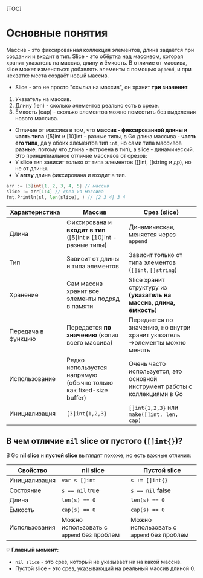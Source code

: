 [TOC]

# Основные понятия
Массив - это фиксированная коллекция элементов, длина задаётся при создании и входит в тип. Slice - это обёртка над массивом, которая хранит указатель на массив, длину и ёмкость. В отличие от массива, slice может изменяться: добавлять элементы с помощью `append`, и при нехватке места создаёт новый массив.
* Slice - это не просто "ссылка на массив", он хранит **три значения**:
1. Указатель на массив.
2. Длину (len) - сколько элементов реально есть в срезе.
3. Ёмкость (cap) - сколько элементов можно поместить без выделения нового массива.
* Отличие от массива в том, что **массив - фиксированной длины и часть типа** ([5]int и [10]int - разные типы, в Go длина массива - **часть его типа**, да у обоих элементов тип `int`, но сами типа массивов **разные**, потому что длина - встроена в тип), а slice - динамический. 
Это принципиальное отличие массивов от срезов:
* У **slice** тип зависит только от типа элементов ([]int, []string и др), но не от длины.
* У **array** длина фиксирована и входит в тип.
```go
arr := [3]int{1, 2, 3, 4, 5} // массив
slice := arr[1:4] // срез из массива
fmt.Println(sl, len(slice), ) // [2 3 4] 3 4
```

| Характеристика     | Массив                                                       | Срез (slice)                                                 |
| ------------------ | ------------------------------------------------------------ | ------------------------------------------------------------ |
| Длина              | Фиксирована и **входит в тип** ([5]int и [10]int - разные типы) | Динамическая, меняется через `append`                        |
| Тип                | Зависит от длины и типа элементов                            | Зависит только от типа элементов (`[]int`, `[]string`)       |
| Хранение           | Сам массив хранит все элементы подряд в памяти               | Slice хранит структуру из **(указатель на массив, длина, ёмкость**) |
| Передача в функцию | Передается **по значению** (копия всего массива)             | Передается по значению, но внутри хранит указатель →элементы можно менять |
| Использование      | Редко используется напрямую (обычно только как fixed-size buffer) | Очень часто используется, это основной инструмент работы с коллекциями в Go |
| Инициализация      | `[3]int{1,2,3}`                                              | `[]int{1,2,3}` или `make([]int, len, cap)`                   |
## В чем отличие `nil` slice от пустого (`[]int{}`)?

В Go **nil slice** и **пустой slice** выглядят похоже, но есть важные отличия:

| Свойство      | nil slice                                 | Пустой slice                              |
| ------------- | ----------------------------------------- | ----------------------------------------- |
| Инициализация | `var s []int`                             | `s := []int{}`                            |
| Состояние     | `s == nil` true                           | `s == nil` false                          |
| Длина         | `len(s) == 0`                             | `len(s) == 0`                             |
| Ёмкость       | `cap(s) == 0`                             | `cap(s) == 0`                             |
| Использования | Можно использовать с `append` без проблем | Можно использовать с `append` без проблем |

💡 **Главный момент:**

* `nil slice` - это срез, который не указывает ни на какой массив.
* Пустой slice - это срез, указывающий на реальный массив длиной 0.